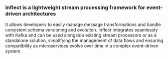 ### Inflect is a lightweight stream processing framework for event-driven architectures
It allows developers to easily manage message transformations and handle consistent schema versioning and evolution. Inflect integrates seamlessly with Kafka and can be used alongside existing stream processors or as a standalone solution, simplifying the management of data flows and ensuring compatibility as microservices evolve over time in a complex event-driven system.
